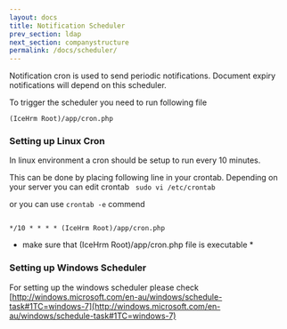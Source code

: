 ```yaml
---
layout: docs
title: Notification Scheduler
prev_section: ldap
next_section: companystructure
permalink: /docs/scheduler/
---
```


Notification cron is used to send periodic notifications. Document expiry notifications will depend on this scheduler.

To trigger the scheduler you need to run following file

<code>(IceHrm Root)/app/cron.php</code>

### Setting up Linux Cron

In linux environment a cron should be setup to run every 10 minutes.

This can be done by placing following line in your crontab. Depending on your server you can edit crontab 
<code> sudo vi /etc/crontab </code>

or you can use <code>crontab -e</code> commend

<code>
*/10 * * * * (IceHrm Root)/app/cron.php
</code>

* make sure that (IceHrm Root)/app/cron.php file is executable *


### Setting up Windows Scheduler

For setting up the windows scheduler please check [http://windows.microsoft.com/en-au/windows/schedule-task#1TC=windows-7](http://windows.microsoft.com/en-au/windows/schedule-task#1TC=windows-7)
